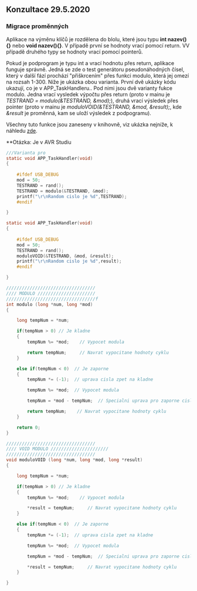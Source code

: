 ## Konzultace 29.5.2020

### Migrace proměnných

Aplikace na výměnu klíčů je rozdělena do blolu, které jsou typu **int nazev(){}** nebo **void nazev(){}**. V případě první se hodnoty vrací pomocí return. VV případě druhého typy se hodnoty vrací pomocí pointerů.

Pokud je podprogram je typu int a vrací hodnotu přes return, aplikace funguje správně. Jedná se zde o test generátoru pseudonáhodných čísel, který v další fází prochází "přiškrcením" přes funkci modulo, která jej omezí na rozsah 1-300. Níže je ukázka obou varianta. První dvě ukázky kódu ukazují, co je v APP_TaskHandleru.. Pod nimi jsou dvě varianty fukce modulo. Jedna vrací vysledek výpočtu přes return (proto v mainu je *TESTRAND = modulo(&TESTRAND, &mod);*), druhá vrací výsledek přes pointer (proto v mainu je *moduloVOID(&TESTRAND, &mod, &result);*, kde *&result* je proměnná, kam se uloží výsledek z podpogramu).

Všechny tuto funkce jsou zaneseny v knihovně, viz ukázka nejníže, k náhledu <a href="https://github.com/StingrayCZ/End-to-End-Encryption-Protocol-for-IEEE-802.15.4-Stage-II-/blob/master/ECDH%20inSTACK/ECDH_Functions.h">zde</a>.

**Otázka: Je v AVR Studiu
```c
///Varianta pro 
static void APP_TaskHandler(void)
{
	
	#ifdef USB_DEBUG
	mod = 50;
	TESTRAND = rand();
	TESTRAND = modulo(&TESTRAND, &mod);
	printf("\r\nRandom cislo je %d",TESTRAND);
	#endif

}
```

```c
static void APP_TaskHandler(void)
{
	
	#ifdef USB_DEBUG
	mod = 50;
	TESTRAND = rand();
	moduloVOID(&TESTRAND, &mod, &result);
	printf("\r\nRandom cislo je %d",result);
	#endif

}
```

```c
//////////////////////////////////
//// MODULO //////////////////////
//////////////////////////////////f
int modulo (long *num, long *mod)
{

	long tempNum = *num;

	if(tempNum > 0) // Je kladne
	{
		tempNum %= *mod;    // Vypocet modula

		return tempNum;     // Navrat vypocitane hodnoty cyklu
	}

	else if(tempNum < 0)  // Je zaporne
	{
		tempNum *= (-1);  // uprava cisla zpet na kladne

		tempNum %= *mod;  // Vypocet modula

		tempNum = *mod - tempNum;  // Specialni uprava pro zaporne cislo

		return tempNum;    // Navrat vypocitane hodnoty cyklu
	}

	return 0;
}
```


```c
//////////////////////////////////
//// VOID MODULO //////////////////////
//////////////////////////////////
void moduloVOID (long *num, long *mod, long *result)
{

	long tempNum = *num;

	if(tempNum > 0) // Je kladne
	{
		tempNum %= *mod;    // Vypocet modula

		*result = tempNum;     // Navrat vypocitane hodnoty cyklu
	}

	else if(tempNum < 0)  // Je zaporne
	{
		tempNum *= (-1);  // uprava cisla zpet na kladne

		tempNum %= *mod;  // Vypocet modula

		tempNum = *mod - tempNum;  // Specialni uprava pro zaporne cislo

		*result = tempNum;     // Navrat vypocitane hodnoty cyklu
	}

}
```
